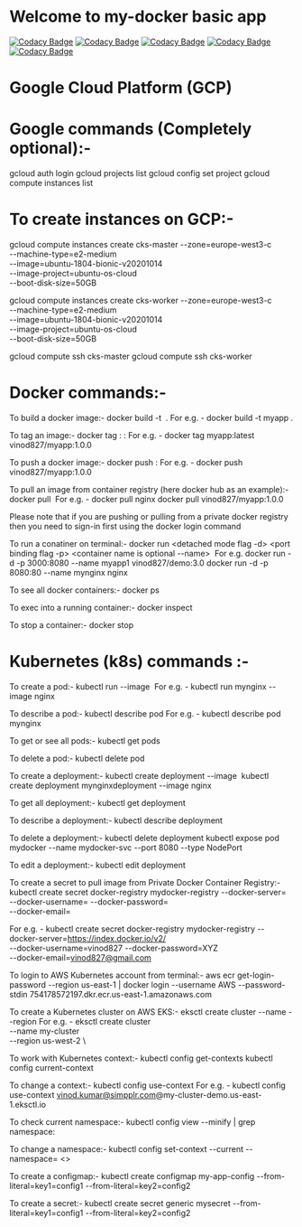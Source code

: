 # Welcome to my-docker basic app

[![Codacy Badge](https://api.codacy.com/project/badge/Grade/daaac45760f243909d499bf63769be65)](https://app.codacy.com/gh/vinod827/my-docker?utm_source=github.com&utm_medium=referral&utm_content=vinod827/my-docker&utm_campaign=Badge_Grade_Settings)
[![Codacy Badge](https://api.codacy.com/project/badge/Grade/daaac45760f243909d499bf63769be65)](https://app.codacy.com/gh/vinod827/my-docker?utm_source=github.com&utm_medium=referral&utm_content=vinod827/my-docker&utm_campaign=Badge_Grade_Settings)
[![Codacy Badge](https://api.codacy.com/project/badge/Grade/daaac45760f243909d499bf63769be65)](https://app.codacy.com/gh/vinod827/my-docker?utm_source=github.com&utm_medium=referral&utm_content=vinod827/my-docker&utm_campaign=Badge_Grade_Settings)
[![Codacy Badge](https://api.codacy.com/project/badge/Grade/daaac45760f243909d499bf63769be65)](https://app.codacy.com/gh/vinod827/my-docker?utm_source=github.com&utm_medium=referral&utm_content=vinod827/my-docker&utm_campaign=Badge_Grade_Settings)
[![Codacy Badge](https://api.codacy.com/project/badge/Grade/daaac45760f243909d499bf63769be65)](https://app.codacy.com/gh/vinod827/my-docker?utm_source=github.com&utm_medium=referral&utm_content=vinod827/my-docker&utm_campaign=Badge_Grade_Settings)

# Google Cloud Platform (GCP)

# Google commands (Completely optional):-
gcloud auth login
gcloud projects list
gcloud config set project <projectid>
gcloud compute instances list

# To create instances on GCP:-
gcloud compute instances create cks-master --zone=europe-west3-c \
--machine-type=e2-medium \
--image=ubuntu-1804-bionic-v20201014 \
--image-project=ubuntu-os-cloud \
--boot-disk-size=50GB

gcloud compute instances create cks-worker --zone=europe-west3-c \
--machine-type=e2-medium \
--image=ubuntu-1804-bionic-v20201014 \
--image-project=ubuntu-os-cloud \
--boot-disk-size=50GB

gcloud compute ssh cks-master
gcloud compute ssh cks-worker


# Docker commands:-

To build a docker image:-
docker build -t <image name> .
For e.g. - docker build -t myapp .

To tag an image:-
docker tag <existing image name>:<tag id> <new image name>:<tag id> 
For e.g. - docker tag myapp:latest vinod827/myapp:1.0.0
  
To push a docker image:-
docker push <image name>:<tag id>
For e.g. - docker push vinod827/myapp:1.0.0
  
To pull an image from container registry (here docker hub as an example):-
docker pull <image name>
For e.g. - docker pull nginx
           docker pull vinod827/myapp:1.0.0

Please note that if you are pushing or pulling from a private docker registry then you need to sign-in first using the docker login command

To run a conatiner on terminal:-
docker run <detached mode flag -d> <port binding flag -p> <container name is optional --name> <container name> <image>
For e.g. docker run -d -p 3000:8080  --name myapp1 vinod827/demo:3.0
         docker run -d -p 8080:80 --name mynginx nginx

To see all docker containers:-
docker ps

To exec into a running container:-
docker inspect <container id>

To stop a container:-
docker stop <container id>
  
  
  
# Kubernetes (k8s) commands :-


To create a pod:-
kubectl run <pod name> --image <image name>
For e.g. - kubectl run mynginx --image nginx

To describe a pod:-
kubectl describe pod <pod name>
For e.g. - kubectl describe pod mynginx
  
To get or see all pods:-
kubectl get pods

To delete a pod:-
kubectl delete pod <pod name>

To create a deployment:-
kubectl create deployment <deployment name> --image <image name>
kubectl create deployment mynginxdeployment --image nginx
  
To get all deployment:-
kubectl get deployment

To describe a deployment:-
kubectl describe deployment <mynginxdeployment>

To delete a deployment:-
kubectl delete deployment <deployment name>
kubectl expose pod mydocker --name mydocker-svc --port 8080 --type NodePort

To edit a deployment:-
kubectl edit deployment <deployment name>
  
To create a secret to pull image from Private Docker Container Registry:-
kubectl create secret docker-registry mydocker-registry --docker-server=<host name> \
        --docker-username=<docker username> --docker-password=<docker account password> \
        --docker-email=<email address>

For e.g. - kubectl create secret docker-registry mydocker-registry --docker-server=https://index.docker.io/v2/ \
        --docker-username=vinod827 --docker-password=XYZ \
        --docker-email=vinod827@gmail.com

To login to AWS Kubernetes account from terminal:-
aws ecr get-login-password --region us-east-1 | docker login --username AWS --password-stdin 754178572197.dkr.ecr.us-east-1.amazonaws.com

To create a Kubernetes cluster on AWS EKS:-
eksctl create cluster --name <name of cluster> --region <region name>
For e.g. - 
eksctl create cluster \
--name my-cluster \
--region us-west-2 \


To work with Kubernetes context:-
kubectl config get-contexts
kubectl config current-context

To change a context:-
kubectl config use-context <context name>
For e.g. - kubectl config use-context vinod.kumar@simpplr.com@my-cluster-demo.us-east-1.eksctl.io

To check current namespace:-
kubectl config view --minify | grep namespace:

To change a namespace:-
kubectl config set-context --current --namespace= <>

To create a configmap:-
kubectl create configmap my-app-config --from-literal=key1=config1 --from-literal=key2=config2

To create a secret:-
kubectl create secret generic mysecret --from-literal=key1=config1 --from-literal=key2=config2

